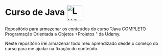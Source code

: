 # Curso de Java <img align="center" alt="Lucas-Java" height="50" width="50" src="https://cdn.jsdelivr.net/gh/devicons/devicon/icons/java/java-original.svg" />
Repositório para armazenar os conteúdos do curso "Java COMPLETO Programação Orientada a Objetos +Projetos " da Udemy.

Neste repositório irei armazenar todo meu aprendizado desde o começo do curso para me ajudar na fixação do conteúdo. 

